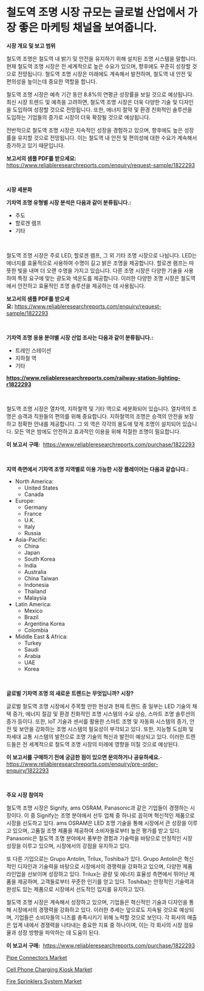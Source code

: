 <p><h1>철도역 조명 시장 규모는 글로벌 산업에서 가장 좋은 마케팅 채널을 보여줍니다.</h1></p><p><strong>시장 개요 및 보고 범위</strong></p>
<p><p>철도역 조명은 철도역 내 밝기 및 안전을 유지하기 위해 설치된 조명 시스템을 말합니다. 현재 철도역 조명 시장은 전 세계적으로 높은 수요가 있으며, 향후에도 꾸준히 성장할 것으로 전망됩니다. 철도역 조명 시장은 미래에도 계속해서 발전하며, 철도역 내 안전 및 편의성을 높이는데 중요한 역할을 합니다.</p><p>철도역 조명 시장은 예측 기간 동안 8.8%의 연평균 성장률을 보일 것으로 예상됩니다. 최신 시장 트렌드 및 예측을 고려하면, 철도역 조명 시장은 더욱 다양한 기술 및 디자인을 도입하여 성장할 것으로 전망됩니다. 또한, 에너지 절약 및 환경 친화적인 솔루션을 도입하는 기업들의 증가로 시장이 더욱 확장될 것으로 예상됩니다.</p><p>전반적으로 철도역 조명 시장은 지속적인 성장을 경험하고 있으며, 향후에도 높은 성장률을 유지할 것으로 전망됩니다. 이는 철도역 내 안전 및 편의성에 대한 수요가 계속해서 증가하고 있기 때문입니다.</p></p>
<p><strong>보고서의 샘플 PDF를 받으세요:</strong> <a href="https://www.reliableresearchreports.com/enquiry/request-sample/1822293">https://www.reliableresearchreports.com/enquiry/request-sample/1822293</a></p>
<p>&nbsp;</p>
<p><strong>시장 세분화</strong></p>
<p><strong>기차역 조명 유형별 시장 분석은 다음과 같이 분류됩니다.:</strong></p>
<p><ul><li>주도</li><li>할로겐 램프</li><li>기타</li></ul></p>
<p>&nbsp;</p>
<p><p>철도역 조명 시장은 주로 LED, 할로겐 램프, 그 외 기타 조명 시장으로 나뉩니다. LED는 에너지를 효율적으로 사용하여 수명이 길고 밝은 조명을 제공합니다. 할로겐 램프는 따뜻한 빛을 내며 더 오랜 수명을 가지고 있습니다. 다른 조명 시장은 다양한 기술을 사용하여 특정 요구에 맞는 광도와 색온도를 제공합니다. 이러한 다양한 조명 시장은 철도역에서 안전하고 효율적인 조명 솔루션을 제공하는 데 사용됩니다.</p></p>
<p><strong>보고서의 샘플 PDF를 받으세요:</strong>&nbsp;<a href="https://www.reliableresearchreports.com/enquiry/request-sample/1822293">https://www.reliableresearchreports.com/enquiry/request-sample/1822293</a></p>
<p>&nbsp;</p>
<p><strong> 기차역 조명 응용 분야별 시장 산업 조사는 다음과 같이 분류됩니다.:</strong></p>
<p><ul><li>트레인 스테이션</li><li>지하철 역</li><li>기타</li></ul></p>
<p><strong><a href="https://www.reliableresearchreports.com/railway-station-lighting-r1822293">https://www.reliableresearchreports.com/railway-station-lighting-r1822293</a></strong></p>
<p>&nbsp;</p>
<p><p>철도역 조명 시장은 열차역, 지하철역 및 기타 역으로 세분화되어 있습니다. 열차역의 조명은 승객과 직원들의 편의를 위해 중요합니다. 지하철역의 조명은 승객의 안전을 보장하고 정확한 안내를 제공합니다. 그 외 역은 각각의 용도에 맞게 조명이 설치되어 있습니다. 모든 역은 밤에도 안전하고 효과적인 이용을 위해 적절한 조명이 필요합니다.</p></p>
<p><strong>이 보고서 구매:</strong>&nbsp; <a href="https://www.reliableresearchreports.com/purchase/1822293">https://www.reliableresearchreports.com/purchase/1822293</a></p>
<p>&nbsp;</p>
<p><strong>지역 측면에서 기차역 조명 지역별로 이용 가능한 시장 플레이어는 다음과 같습니다.:</strong></p>
<p><ul>
    <li>
        North America:
        <ul>
            <li>United States</li>
            <li>Canada</li>
        </ul>
    </li>
    <li>
        Europe:
        <ul>
            <li>Germany</li>
            <li>France</li>
            <li>U.K.</li>
            <li>Italy</li>
            <li>Russia</li>
        </ul>
    </li>
    <li>
        Asia-Pacific:
        <ul>
            <li>China</li>
            <li>Japan</li>
            <li>South Korea</li>
            <li>India</li>
            <li>Australia</li>
            <li>China Taiwan</li>
            <li>Indonesia</li>
            <li>Thailand</li>
            <li>Malaysia</li>
        </ul>
    </li>
    <li>
        Latin America:
        <ul>
            <li>Mexico</li>
            <li>Brazil</li>
            <li>Argentina Korea</li>
            <li>Colombia</li>
        </ul>
    </li>
    <li>
        Middle East & Africa:
        <ul>
            <li>Turkey</li>
            <li>Saudi</li>
            <li>Arabia</li>
            <li>UAE</li>
            <li>Korea</li>
        </ul>
    </li>
    </ul></p>
<p>&nbsp;</p>
<p><strong>글로벌 기차역 조명 의 새로운 트렌드는 무엇입니까? 시장?</strong></p>
<p><p>글로벌 철도역 조명 시장에서 주목할 만한 현상과 현재 트렌드 중 일부는 LED 기술의 채택 증가, 에너지 절감 및 환경 친화적인 조명 시스템의 수요 상승, 스마트 조명 솔루션의 증가 등이다. 또한, IoT 기술과 센서를 활용한 스마트 조명 및 자동화 시스템의 증가, 안전 및 보안을 강화하는 조명 시스템의 필요성이 부각되고 있다. 또한, 지능형 도심화 및 차세대 교통 시스템의 발전으로 조명 기술의 혁신과 발전이 예상되고 있다. 이러한 트렌드들은 전 세계적으로 철도역 조명 시장의 미래에 영향을 미칠 것으로 예상된다.</p></p>
<p><strong>이 보고서를 구매하기 전에 궁금한 점이 있으면 문의하거나 공유하세요.</strong>- <a href="https://www.reliableresearchreports.com/enquiry/pre-order-enquiry/1822293">https://www.reliableresearchreports.com/enquiry/pre-order-enquiry/1822293</a></p>
<p>&nbsp;</p>
<p><strong>주요 시장 참여자</strong></p>
<p><p>철도역 조명 시장은 Signify, ams OSRAM, Panasonic과 같은 기업들이 경쟁하는 시장이다. 이 중 Signify는 조명 분야에서 선두 업체 중 하나로 꼽히며 혁신적인 제품으로 시장을 선도하고 있다. ams OSRAM은 LED 조명 기술을 통해 시장에서 큰 성장을 이루고 있으며, 고품질 조명 제품을 제공하여 소비자들로부터 높은 평가를 받고 있다. Panasonic은 철도역 조명 분야에서 풍부한 경험과 기술력을 바탕으로 안정적인 시장 성장을 이루고 있으며, 시장에서의 강점을 유지하고 있다.</p><p>또 다른 기업으로는 Grupo Antolin, Trilux, Toshiba가 있다. Grupo Antolin은 혁신적인 디자인과 기술력을 바탕으로 시장에서의 경쟁력을 강화하고 있으며, 다양한 제품 라인업을 선보이며 성장하고 있다. Trilux는 광량 및 에너지 효율성 측면에서 뛰어난 제품을 제공하며, 고객들로부터 꾸준한 인기를 얻고 있다. Toshiba는 안정적인 기술력과 완성도 있는 제품으로 시장에서 선도적인 입지를 유지하고 있다.</p><p>철도역 조명 시장은 계속해서 성장하고 있으며, 기업들은 혁신적인 기술과 디자인을 통해 시장에서의 경쟁력을 강화하고 있다. 이러한 추세는 앞으로도 지속될 것으로 예상되며, 기업들은 소비자들의 니즈를 충족시키기 위해 노력할 것으로 보인다. 각 회사의 매출은 업계 내에서 경쟁력을 나타내는 중요한 지표 중 하나이며, 이는 각 회사의 시장 점유율과 성장 방향을 파악하는 데 도움이 된다.</p></p>
<p><strong>이 보고서 구매:</strong>&nbsp;&nbsp;<a href="https://www.reliableresearchreports.com/purchase/1822293">https://www.reliableresearchreports.com/purchase/1822293</a></p>
<p><p><a href="https://github.com/joannesouthgate/Market-Research-Report-List-3/blob/main/pipe-connectors-market.md">Pipe Connectors Market</a></p><p><a href="https://github.com/gamblestampleyjenny50m5sl6/Market-Research-Report-List-2/blob/main/cell-phone-charging-kiosk-market.md">Cell Phone Charging Kiosk Market</a></p><p><a href="https://github.com/wwwkeltoum/Market-Research-Report-List-3/blob/main/fire-sprinklers-system-market.md">Fire Sprinklers System Market</a></p></p>